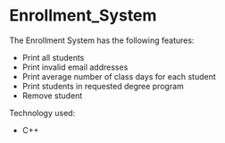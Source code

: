 # Enrollment_System
The Enrollment System has the following features:
- Print all students
- Print invalid email addresses
- Print average number of class days for each student
- Print students in requested degree program
- Remove student
 
Technology used:
- C++
